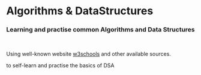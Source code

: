 # Algorithms & DataStructures
### Learning and practise common Algorithms and Data Structures
<br>
<p>Using well-known website <a href="https://www.w3schools.com/">w3schools</a> and other available sources.</p>
<p>to self-learn and practise the basics of DSA</p>
<br>

